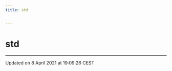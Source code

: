 ```yaml
---
title: std


---
```


# std


























-------------------------------

Updated on  8 April 2021 at 19:09:26 CEST